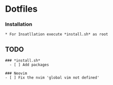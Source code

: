 # Dotfiles
  ### Installation
    * For Insatllation execute *install.sh* as root

  ## TODO
    ### *install.sh* 
      - [ ] Add packages 

    ### Neovim
    - [ ] Fix the nvim 'global vim not defined'

